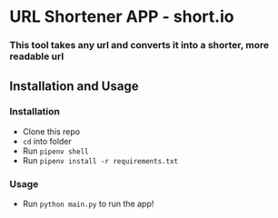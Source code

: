 # URL Shortener APP - short.io
### This tool takes any url and converts it into a shorter, more readable url

## Installation and Usage
### Installation
- Clone this repo
- `cd` into folder
- Run `pipenv shell`
- Run `pipenv install -r requirements.txt`

### Usage
- Run `python main.py` to run the app!

